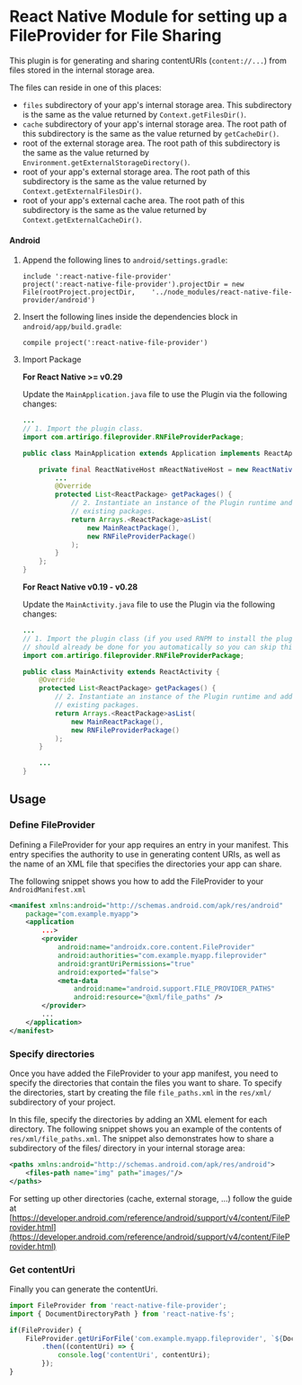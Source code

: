 # React Native Module for setting up a FileProvider for File Sharing

This plugin is for generating and sharing contentURIs (`content://...`) from files stored in the internal storage area.

The files can reside in one of this places:

- `files` subdirectory of your app's internal storage area. This subdirectory is the same as the value returned by `Context.getFilesDir()`.
- `cache` subdirectory of your app's internal storage area. The root path of this subdirectory is the same as the value returned by `getCacheDir()`.
- root of the external storage area. The root path of this subdirectory is the same as the value returned by `Environment.getExternalStorageDirectory()`.
- root of your app's external storage area. The root path of this subdirectory is the same as the value returned by `Context.getExternalFilesDir()`.
- root of your app's external cache area. The root path of this subdirectory is the same as the value returned by `Context.getExternalCacheDir()`.

#### Android

1. Append the following lines to `android/settings.gradle`:

  	```
  	include ':react-native-file-provider'
  	project(':react-native-file-provider').projectDir = new File(rootProject.projectDir, 	'../node_modules/react-native-file-provider/android')
  	```
2. Insert the following lines inside the dependencies block in `android/app/build.gradle`:
    
  	```
    compile project(':react-native-file-provider')
  	```
3. Import Package
  
    **For React Native >= v0.29**
  
    Update the `MainApplication.java` file to use the Plugin via the following changes:
    
    ```java
    ...
    // 1. Import the plugin class.
   import com.artirigo.fileprovider.RNFileProviderPackage;
    
    public class MainApplication extends Application implements ReactApplication {
    
        private final ReactNativeHost mReactNativeHost = new ReactNativeHost(this) {
            ...   
            @Override
            protected List<ReactPackage> getPackages() {
                // 2. Instantiate an instance of the Plugin runtime and add it to the list of
                // existing packages.
                return Arrays.<ReactPackage>asList(
                    new MainReactPackage(),
                    new RNFileProviderPackage()
                );
            }
        };
    }
    ```
    
    **For React Native v0.19 - v0.28**
  
    Update the `MainActivity.java` file to use the Plugin via the following changes:
    
    ```java
    ...
    // 1. Import the plugin class (if you used RNPM to install the plugin, this
    // should already be done for you automatically so you can skip this step).
    import com.artirigo.fileprovider.RNFileProviderPackage;
    
    public class MainActivity extends ReactActivity {    
        @Override
        protected List<ReactPackage> getPackages() {
            // 2. Instantiate an instance of the Plugin runtime and add it to the list of
            // existing packages.
            return Arrays.<ReactPackage>asList(
                new MainReactPackage(),
                new RNFileProviderPackage()
            );
        }
    
        ...
    }
    ```


## Usage

### Define FileProvider

Defining a FileProvider for your app requires an entry in your manifest. 
This entry specifies the authority to use in generating content URIs, as 
well as the name of an XML file that specifies the directories your app can share.

The following snippet shows you how to add the FileProvider to your `AndroidManifest.xml`

```xml
<manifest xmlns:android="http://schemas.android.com/apk/res/android"
    package="com.example.myapp">
    <application
        ...>
        <provider
            android:name="androidx.core.content.FileProvider"
            android:authorities="com.example.myapp.fileprovider"
            android:grantUriPermissions="true"
            android:exported="false">
            <meta-data
                android:name="android.support.FILE_PROVIDER_PATHS"
                android:resource="@xml/file_paths" />
        </provider>
        ...
    </application>
</manifest>
```
### Specify directories

Once you have added the FileProvider to your app manifest, you need to specify the 
directories that contain the files you want to share. To specify the directories, 
start by creating the file `file_paths.xml` in the `res/xml/` subdirectory of your project.
 
In this file, specify the directories by adding an XML element for each directory. 
The following snippet shows you an example of the contents of `res/xml/file_paths.xml`. 
The snippet also demonstrates how to share a subdirectory of the files/ directory 
in your internal storage area:

```xml
<paths xmlns:android="http://schemas.android.com/apk/res/android">
    <files-path name="img" path="images/"/>
</paths>
```

For setting up other directories (cache, external storage, ...) follow the guide at 
[https://developer.android.com/reference/android/support/v4/content/FileProvider.html](https://developer.android.com/reference/android/support/v4/content/FileProvider.html) 


### Get contentUri

Finally you can generate the contentUri. 

```javascript
import FileProvider from 'react-native-file-provider';
import { DocumentDirectoryPath } from 'react-native-fs';

if(FileProvider) {
    FileProvider.getUriForFile('com.example.myapp.fileprovider', `${DocumentDirectoryPath}/images/image.jpg`)
        .then((contentUri) => {
            console.log('contentUri', contentUri);
        });
}
```
  